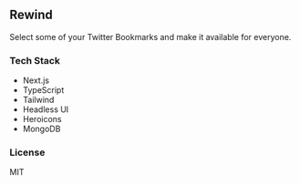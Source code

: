 ## Rewind

Select some of your Twitter Bookmarks and make it available for everyone.

### Tech Stack

- Next.js
- TypeScript
- Tailwind
- Headless UI
- Heroicons
- MongoDB

### License

MIT
